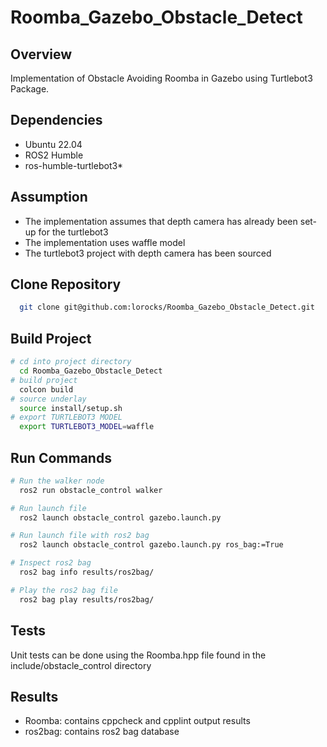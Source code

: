# Roomba_Gazebo_Obstacle_Detect
## Overview
Implementation of Obstacle Avoiding Roomba in Gazebo using Turtlebot3 Package.

## Dependencies
 - Ubuntu 22.04
 - ROS2 Humble
 - ros-humble-turtlebot3*

## Assumption
 - The implementation assumes that depth camera has already been set-up for the turtlebot3
 - The implementation uses waffle model
 - The turtlebot3 project with depth camera has been sourced

## Clone Repository
```bash
  git clone git@github.com:lorocks/Roomba_Gazebo_Obstacle_Detect.git
```
## Build Project
```bash
# cd into project directory
  cd Roomba_Gazebo_Obstacle_Detect
# build project
  colcon build
# source underlay
  source install/setup.sh
# export TURTLEBOT3 MODEL
  export TURTLEBOT3_MODEL=waffle
```

## Run Commands
```bash
# Run the walker node
  ros2 run obstacle_control walker

# Run launch file
  ros2 launch obstacle_control gazebo.launch.py

# Run launch file with ros2 bag
  ros2 launch obstacle_control gazebo.launch.py ros_bag:=True

# Inspect ros2 bag
  ros2 bag info results/ros2bag/

# Play the ros2 bag file
  ros2 bag play results/ros2bag/
```

## Tests
Unit tests can be done using the Roomba.hpp file found in the include/obstacle_control directory

## Results
 - Roomba: contains cppcheck and cpplint output results
 - ros2bag: contains ros2 bag database